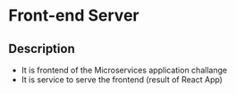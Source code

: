 # Front-end Server

## Description
  - It is frontend of the Microservices application challange
  - It is service to serve the frontend (result of React App)

